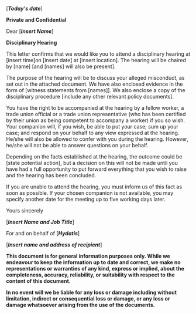 \[***Today's date***\]

**Private and Confidential**

Dear \[***Insert Name***\]

**Disciplinary Hearing**

This letter confirms that we would like you to attend a disciplinary hearing at \[insert time\]on \[insert date\] at \[insert location\]. The hearing will be chaired by \[name\] \[and \[names\] will also be present\].

The purpose of the hearing will be to discuss your alleged misconduct, as set out in the attached document. We have also enclosed evidence in the form of \[witness statements from \[names\]\]. We also enclose a copy of the disciplinary procedure \[include any other relevant policy documents\].

You have the right to be accompanied at the hearing by a fellow worker, a trade union official or a trade union representative (who has been certified by their union as being competent to accompany a worker) if you so wish. Your companion will, if you wish, be able to put your case; sum up your case; and respond on your behalf to any view expressed at the hearing. He/she will also be allowed to confer with you during the hearing. However, he/she will not be able to answer questions on your behalf.

Depending on the facts established at the hearing, the outcome could be \[state potential action\], but a decision on this will not be made until you have had a full opportunity to put forward everything that you wish to raise and the hearing has been concluded.

If you are unable to attend the hearing, you must inform us of this fact as soon as possible. If your chosen companion is not available, you may specify another date for the meeting up to five working days later.

Yours sincerely

\[***Insert Name and Job Title***\]

For and on behalf of \[***Hydatis***\]

\[***Insert name and address of recipient***\]

**This document is for general information purposes only. While we endeavour to keep the information up to date and correct, we make no representations or warranties of any kind, express or implied, about the completeness, accuracy, reliability, or suitability with respect to the content of this document.**

**In no event will we be liable for any loss or damage including without limitation, indirect or consequential loss or damage, or any loss or damage whatsoever arising from the use of the documents.**
